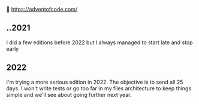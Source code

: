 🎅 https://adventofcode.com/

## ..2021
I did a few editions before 2022 but I always managed to start late and stop early

## 2022
I'm trying a more serious edition in 2022. The objective is to send all 25 days. I won't write tests or go too far in my files architecture to keep things simple and we'll see about going further next year.
